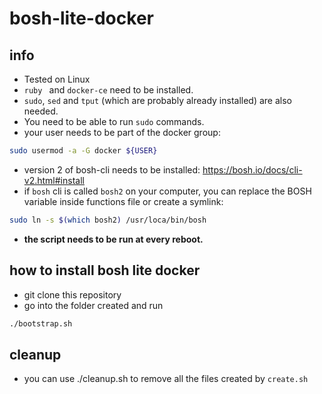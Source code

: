 # bosh-lite-docker

## info
* Tested on Linux
* ```ruby ``` and ```docker-ce``` need to be installed.
* ```sudo```, ```sed``` and ```tput``` (which are probably already installed) are also needed.
* You need to be able to run ```sudo``` commands.
* your user needs to be part of the docker group:
```sh
sudo usermod -a -G docker ${USER}
```
* version 2 of bosh-cli needs to be installed: https://bosh.io/docs/cli-v2.html#install
* if ```bosh``` cli is called ```bosh2``` on your computer, you can replace the BOSH variable inside functions file or create a symlink:
```sh
sudo ln -s $(which bosh2) /usr/loca/bin/bosh
```
* **the script needs to be run at every reboot.**

## how to install bosh lite docker
* git clone this repository
* go into the folder created and run
```sh
./bootstrap.sh
```

## cleanup
* you can use ./cleanup.sh to remove all the files created by ```create.sh```

